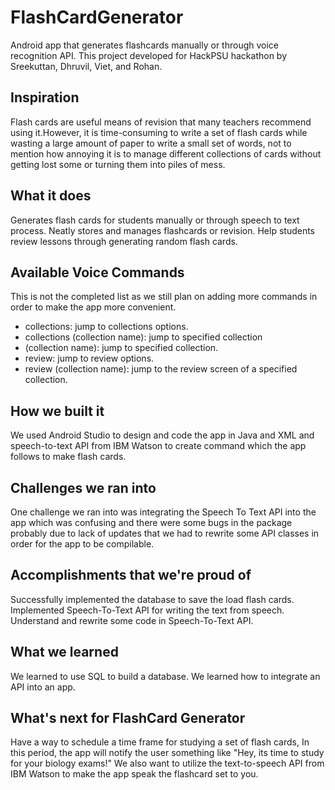 # FlashCardGenerator
Android app that generates flashcards manually or through voice recognition API. This project developed for HackPSU hackathon by Sreekuttan, Dhruvil, Viet, and Rohan.

## Inspiration

Flash cards are useful means of revision that many teachers recommend using it.However, it is time-consuming to write a set of flash cards while wasting a large amount of paper to write a small set of words, not to mention how annoying it is to manage different collections of cards without getting lost some or turning them into piles of mess.

## What it does

Generates flash cards for students manually or through speech to text process.
Neatly stores and manages flashcards or revision.
Help students review lessons through generating random flash cards.

## Available Voice Commands
This is not the completed list as we still plan on adding more commands in order to make the app more convenient.
- collections: jump to collections options.
- collections (collection name): jump to specified collection
- (collection name): jump to specified collection.
- review: jump to review options.
- review (collection name): jump to the review screen of a specified collection.

## How we built it

We used Android Studio to design and code the app in Java and XML and speech-to-text API from IBM Watson to create command which the app follows to make flash cards.

## Challenges we ran into

One challenge we ran into was integrating the Speech To Text API into the app which was confusing and there were some bugs in the package probably due to lack of updates that we had to rewrite some API classes in order for the app to be compilable.

## Accomplishments that we're proud of

Successfully implemented the database to save the load flash cards.
Implemented Speech-To-Text API for writing the text from speech.
Understand and rewrite some code in Speech-To-Text API.

## What we learned

We learned to use SQL to build a database. We learned how to integrate an API into an app.

## What's next for FlashCard Generator

Have a way to schedule a time frame for studying a set of flash cards, In this period, the app will notify the user something like "Hey, its time to study for your biology exams!" We also want to utilize the text-to-speech API from IBM Watson to make the app speak the flashcard set to you.
